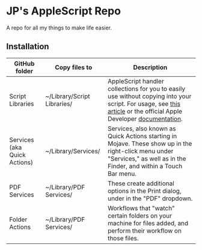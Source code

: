 # JP's AppleScript Repo
A repo for all my things to make life easier.

## Installation
| GitHub folder | Copy files to | Description |
|------------------------------|-----------------------------|------------------------------------------------------------------------------------------------------------------------------------------------------------------------------------------------------------------------------------------------------------------------------------------------------------------------------------------------------------------------------------------------------------------------|
| Script Libraries | ~/Library/Script Libraries/ | AppleScript handler collections for you to easily use without copying into your script. For usage, see [this article](https://macosxautomation.com/mavericks/libraries/examples.html) or the official Apple Developer [documentation](https://developer.apple.com/library/archive/documentation/AppleScript/Conceptual/AppleScriptLangGuide/reference/ASLR_load_script.html#//apple_ref/doc/uid/TP40000983-CH227-SW2). |
| Services (aka Quick Actions) | ~/Library/Services/ | Services, also known as Quick Actions starting in Mojave. These show up in the right-click menu under "Services," as well as in the Finder, and within a Touch Bar menu. |
| PDF Services | ~/Library/PDF Services/ | These create additional options in the Print dialog, under in the "PDF" dropdown. |
| Folder Actions | ~/Library/PDF Services/ | Workflows that "watch" certain folders on your machine for files added, and perform their workflow on those files. |
